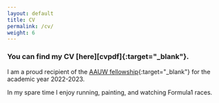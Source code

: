 ```yaml
---
layout: default
title: CV
permalink: /cv/
weight: 6
---
```

### You can find my CV [here][cvpdf]{:target="_blank"}.

I am a proud recipient of the [AAUW fellowship](https://www.aauw.org/resources/programs/fellowships-grants/){:target="_blank"} for the academic year 2022-2023.

In my spare time I enjoy running, painting, and watching Formula1 races.

<!-- Just before moving to Germany, I finished my Ph.D. studies under the supervision of [Ondřej Lhoták](https://plg.uwaterloo.ca/~olhotak/){:target="_blank"} in the [Programming Languages Group](https://plg.uwaterloo.ca/){:target="_blank"} at the University of Waterloo. You can find my thesis: **The Separate Compilation Assumption** [here](http://hdl.handle.net/10012/8835){:target="_blank"}.

Prior to that, I received my MMath degree at the University of Waterloo in 2010 when I was part of the Security Research Group led by [Raouf Boutaba](http://rboutaba.cs.uwaterloo.ca/index.html){:target="_blank"}.
 -->
